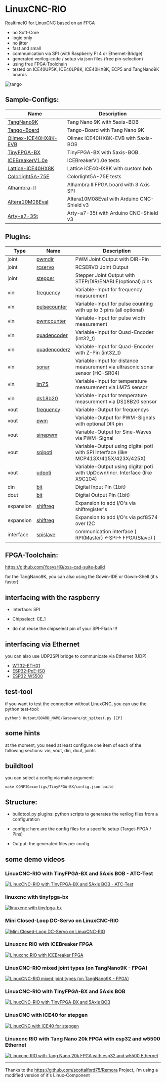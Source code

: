# LinuxCNC-RIO

RealtimeIO for LinuxCNC based on an FPGA

* no Soft-Core
* logic only
* no jitter
* fast and small
* communication via SPI (with Raspberry PI 4 or Ethernet-Bridge)
* generated verilog-code / setup via json files (free pin-selection)
* using free FPGA-Toolchain
* tested on ICE40UP5K, ICE40LP8K, ICE40HX8K, ECP5 and TangNano9K boards

![tango](./files/tango.jpg)


## Sample-Configs:
| Name | Description |
| --- | --- |
| [TangNano9K](configs/TangNano9K) | Tang Nano 9K with 5axis-BOB |
| [Tango-Board](configs/Tangoboard) | Tango-Board with Tang Nano 9K |
| [Olimex-ICE40HX8K-EVB](configs/Olimex-ICE40HX8K-EVB) | Olimex ICE40HX8K-EVB with 5axis-BOB |
| [TinyFPGA-BX](configs/TinyFPGA-BX) | TinyFPGA-BX with 5axis-BOB |
| [ICEBreakerV1.0e](configs/ICEBreakerV1.0e) | ICEBreakerV1.0e tests |
| [Lattice-iCE40HX8K](configs/Lattice-iCE40HX8K) | Lattice  iCE40HX8K with custom bob |
| [Colorlight5A-75E](configs/Colorlight5A-75E) | Colorlight5A-75E tests |
| [Alhambra-II](configs/Alhambra-II) | Alhambra II FPGA board with 3 Axis SPI |
| [Altera10M08Eval](configs/Altera10M08Eval) | Altera10M08Eval with Arduino CNC-Shield v3 |
| [Arty-a7-35t](configs/Arty-a7-35t) | Arty-a7-35t with Arduino CNC-Shield v3 |


## Plugins:
| Type | Name | Description |
| --- | --- | --- |
| joint | [pwmdir](plugins/joint_pwmdir) | PWM Joint Output with DIR-Pin |
| joint | [rcservo](plugins/joint_rcservo) | RCSERVO Joint Output |
| joint | [stepper](plugins/joint_stepper) | Stepper Joint Output with STEP/DIR/ENABLE(optional) pins |
| vin | [frequency](plugins/vin_frequency) | Variable-Input for frequency measurement |
| vin | [pulsecounter](plugins/vin_pulsecounter) | Variable-Input for pulse counting with up to 3 pins (all optional) |
| vin | [pwmcounter](plugins/vin_pwmcounter) | Variable-Input for pulse width measurement |
| vin | [quadencoder](plugins/vin_quadencoder) | Variable-Input for Quad-Encoder (int32_t) |
| vin | [quadencoderz](plugins/vin_quadencoderz) | Variable-Input for Quad-Encoder with Z-Pin (int32_t) |
| vin | [sonar](plugins/vin_sonar) | Variable-Input for distance measurement via ultrasonic sonar sensor (HC-SR04) |
| vin | [lm75](plugins/vin_lm75) | Variable-Input for temperature measurement via LM75 sensor |
| vin | [ds18b20](plugins/vin_ds18b20) | Variable-Input for temperature measurement via DS18B20 sensor |
| vout | [frequency](plugins/vout_frequency) | Variable-Output for frequencys |
| vout | [pwm](plugins/vout_pwm) | Variable-Output for PWM-Signals with optional DIR pin |
| vout | [sinepwm](plugins/vout_sinepwm) | Variable-Output for Sine-Waves via PWM-Signal |
| vout | [spipoti](plugins/vout_spipoti) | Variable-Output using digital poti with SPI Interface (like MCP413X/415X/423X/425X) |
| vout | [udpoti](plugins/vout_udpoti) | Variable-Output using digital poti with UpDown/Incr. Interface (like X9C104) |
| din | [bit](plugins/din_bit) | Digital Input Pin (1bit) |
| dout | [bit](plugins/dout_bit) | Digital Output Pin (1bit) |
| expansion | [shiftreg](plugins/expansion_shiftreg) | Expansion to add I/O's via shiftregister's |
| expansion | [shiftreg](plugins/expansion_pcf8574) | Expansion to add I/O's via pcf8574 over I2C |
| interface | [spislave](plugins/interface_spislave) | communication interface ( RPI(Master) <-SPI-> FPGA(Slave) ) |


## FPGA-Toolchain:

 https://github.com/YosysHQ/oss-cad-suite-build

for the TangNano9K, you can also using the Gowin-IDE or Gowin-Shell (it's faster)


## interfacing with the raspberry

* Interface: SPI

* Chipselect: CE_1

* do not reuse the chipselect pin of your SPI-Flash !!!

## interfacing via Ethernet

you can also use UDP2SPI bridge to communicate via Ethernet (UDP)

* [WT32-ETH01](UDP2SPI-Bridge/WT32-ETH01)
* [ESP32-PoE-ISO](UDP2SPI-Bridge/ESP32-PoE-ISO)
* [ESP32_W5500](UDP2SPI-Bridge/ESP32_W5500)


## test-tool
if you want to test the connection without LinuxCNC, you can use
the python test-tool:

```
python3 Output/BOARD_NAME/Gateware/qt_spitest.py [IP]
```


## some hints
at the moment, you need at least configure one item of each of the following sections:
 vin, vout, din, dout, joints


## buildtool

you can select a config via make argument:

```
make CONFIG=configs/TinyFPGA-BX/config.json build
```

## Structure:

* buildtool.py plugins:  python scripts to generates the verilog files from a configuration

* configs: here are the config files for a specific setup (Target-FPGA / Pins)

* Output: the generated files per config


## some demo videos

### LinuxCNC-RIO with TinyFPGA-BX and 5Axis BOB - ATC-Test
[![LinuxCNC-RIO with TinyFPGA-BX and 5Axis BOB - ATC-Test](https://img.youtube.com/vi/G5V5OM_ORsk/0.jpg)](https://www.youtube.com/shorts/G5V5OM_ORsk "LinuxCNC-RIO with TinyFPGA-BX and 5Axis BOB - ATC-Test")

### linuxcnc with tinyfpga-bx
[![linuxcnc with tinyfpga-bx](https://img.youtube.com/vi/0nTmo4afwWs/0.jpg)](https://www.youtube.com/shorts/0nTmo4afwWs "linuxcnc with tinyfpga-bx")

### Mini Closed-Loop DC-Servo on LinuxCNC-RIO
[![Mini Closed-Loop DC-Servo on LinuxCNC-RIO](https://img.youtube.com/vi/0cOvUS33U_s/0.jpg)](https://www.youtube.com/shorts/0cOvUS33U_s "Mini Closed-Loop DC-Servo on LinuxCNC-RIO")

### Linuxcnc RIO with ICEBreaker FPGA
[![Linuxcnc RIO with ICEBreaker FPGA](https://img.youtube.com/vi/58RNJSGD0qs/0.jpg)](https://www.youtube.com/watch?v=58RNJSGD0qs "Linuxcnc RIO with ICEBreaker FPGA")

### LinuxCNC-RIO mixed joint types (on TangNano9K - FPGA)
[![LinuxCNC-RIO mixed joint types (on TangNano9K - FPGA)](https://img.youtube.com/vi/ZfTr1BNUK_0/0.jpg)](https://www.youtube.com/shorts/ZfTr1BNUK_0 "LinuxCNC-RIO mixed joint types (on TangNano9K - FPGA)")

### LinuxCNC-RIO with TinyFPGA-BX and 5Axis BOB
[![LinuxCNC-RIO with TinyFPGA-BX and 5Axis BOB](https://img.youtube.com/vi/urRHtw4bcsI/0.jpg)](https://www.youtube.com/watch?v=urRHtw4bcsI "LinuxCNC-RIO with TinyFPGA-BX and 5Axis BOB")

### LinuxCNC with ICE40 for stepgen
[![LinuxCNC with ICE40 for stepgen](https://img.youtube.com/vi/m4zXuHERiFU/0.jpg)](https://www.youtube.com/shorts/m4zXuHERiFU "LinuxCNC with ICE40 for stepgen")

### Linuxcnc RIO with Tang Nano 20k FPGA with esp32 and w5500 Ethernet
[![Linuxcnc RIO with Tang Nano 20k FPGA with esp32 and w5500 Ethernet](https://img.youtube.com/vi/inAFxSs9Hak/0.jpg)](https://www.youtube.com/watch?v=inAFxSs9Hak "Linuxcnc RIO with Tang Nano 20k FPGA with esp32 and w5500 Ethernet")


---
Thanks to the https://github.com/scottalford75/Remora Project, i'm using a modified version of it's Linux-Component
